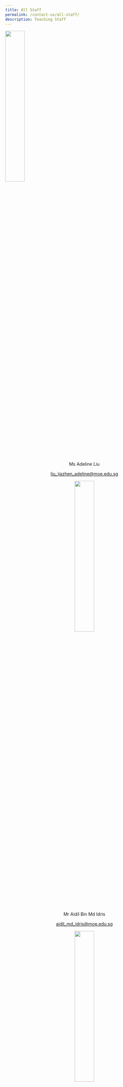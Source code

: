 ```yaml
---
title: All Staff
permalink: /contact-us/all-staff/
description: Teaching Staff
---
```

<img style="width:35%" src="/images/Ms%20Liu%20Jiazhen%20Adeline.jpg">

<center>Ms Adeline Liu  
	
[liu\_jiazhen\_adeline@moe.edu.sg](mailto:liu_jiazhen_adeline@moe.edu.sg)

<img style="width:35%" src="/images/Mr%20Aidil%20Bin%20Md%20Idris.jpeg">

<center>Mr Aidil Bin Md Idris      
	
 [aidil\_md\_idris@moe.edu.sg](mailto:aidil_md_idris@moe.edu.sg)

<img style="width:35%" src="/images/Alvin%20Tan.jpeg">

<center>Mr Alvin Tan Jia Jie 
	
[tan\_jia\_jie@moe.edu.sg](mailto:tan\_jia\_jie@moe.edu.sg)

<img style="width:35%" src="/images/Mdm%20Ang%20Choon%20Keow.jpeg">

Mdm Ang Choon Keow <br> [ang\_choon\_keow@moe.edu.sg](mailto:ang_choon_keow@moe.edu.sg)


<img style="width:35%" src="/images/mr%20chan%20bin%20chuan.jpeg">

Mr&nbsp;Chan Bin Chuan                          
[chan\_bin\_chuan@moe.edu.sg](mailto:chan_bin_chuan@moe.edu.sg)

<img style="width:35%" src="/images/Ms%20Chan%20Lay%20Leng.jpeg">

Ms Chan Lay Leng, Chloe<br>
[chan\_lay\_leng@moe.edu.sg](mailto:chan_lay_leng@moe.edu.sg)



<img style="width:35%" src="/images/Mr%20Chan%20Siew%20Kwai.jpeg">

Mr Chan Siew Kwai            
[chan\_siew\_kwai@moe.edu.sg](mailto:chan_siew_kwai@moe.edu.sg)

<img style="width:35%" src="/images/Mdm%20Chen%20Liping.jpeg">

Mdm Chen Liping  
[chen\_liping@moe.edu.sg](mailto:chen_liping@moe.edu.sg)

<img style="width:35%" src="/images/Mrs%20Cheong%20Poh%20Suan.jpeg">

Mrs Cheong Poh Suan   
[soh\_poh\_suan@moe.edu.sg](mailto:soh_poh_suan@moe.edu.sg)

<img style="width:35%" src="/images/Mr%20Chia%20Chun%20Keong.jpeg">

Mr Chia Chun Keong  
[chia\_chun\_keong@moe.edu.sg](mailto:chia_chun_keong@moe.edu.sg)



<img style="width:35%" src="/images/Mr%20Chidambaram%20Saravanan.jpeg">

Mr Chidambaram Saravanan <br>
[chidambaram\_saravanan@moe.edu.sg](mailto:chidambaram_saravanan@moe.edu.sg)

<img style="width:35%" src="/images/Mrs%20Chin%20Leong%20Hwai%20Ee%20Stella.jpeg">

Mrs Chin-Leong Hwai Ee, Stella <br>
[leong\_hwai\_ee\_stella@moe.edu.sg](mailto:leong_hwai_ee_stella@moe.edu.sg)

<img style="width:35%" src="/images/mr%20chng%20chia%20yii.jpeg">

Mr&nbsp;Chng Chia Yi    
[chng\_chia\_yi@moe.edu.sg](mailto:chng_chia_yi@moe.edu.sg)


Mr Chua Keng Yeow  
[chua\_keng\_yeow@moe.edu.sg](mailto:chua_keng_yeow@moe.edu.sg)

<img style="width:35%" src="/images/Mrs%20Chua%20Teng%20May%20Hwee%20Teresa.jpeg">

Mrs Chua-Teng May Hwee Teresa<br>
[teng\_may\_hwee\_teresa@moe.edu.sg](mailto:teng_may_hwee_teresa@moe.edu.sg)

<img style="width:35%" src="/images/ms%20sandy%20ee.jpeg">

Ms Ee Wen Lin, Sandy 
[ee\_wen\_lin\_sandy@moe.edu.sg](mailto:ee_wen_lin_sandy@moe.edu.sg)

<img style="width:35%" src="/images/Ms%20Eng%20Chia%20Lee.jpeg">

Ms Eng Chia Lee    
[eng\_chia\_lee@moe.edu.sg](mailto:eng_chia_lee@moe.edu.sg)

<img style="width:35%" src="/images/Ms%20Hamizah%20Begum%20Bte%20Md%20Hanif.jpeg">

Ms Hamizah Begum Bte Md Hanif 
[hamizah\_begum\_mohd\_hanif@moe.edu.sg](mailto:hamizah_begum_mohd_hanif@moe.edu.sg)

<img style="width:35%" src="/images/Ms%20He%20Meiyu.jpeg">

Ms He Meiyu   
[he\_meiyu@moe.edu.sg](mailto:he_meiyu@moe.edu.sg)

<img style="width:35%" src="/images/Ms%20Heng%20Hui%20Zhen.jpeg">

Ms Heng Hui Zhen    
[heng\_hui\_zhen@moe.edu.sg](mailto:heng_hui_zhen@moe.edu.sg)

<img style="width:35%" src="/images/Ms%20Ho%20Xiu%20Hui,%20Tessa.jpg">

Ms Ho Xiu Hui Tessa   
[ho\_xiu\_hui\_tessa@moe.edu.sg](mailto:ho_xiu_hui_tessa@moe.edu.sg)



<img style="width:35%" src="/images/ms%20joyner%20tay%20kai%20ling.jpeg">

Ms&nbsp;Joyner Tay        
[tay\_kai\_ling\_joyner@moe.edu.sg](mailto:tay_kai_ling_joyner@moe.edu.sg)

<img style="width:35%" src="/images/Mr%20Kamal%20Bin%20Yacob.jpeg">

Mr Kamal Bin Yacob <br>
[kamal\_yacob@moe.edu.sg](mailto:kamal_yacob@moe.edu.sg)

Mrs Karine Nai  <br>
[nai_sok_khoon_karine@moe.edu.sg](mailto:nai_sok_khoon_karine@moe.edu.sg)

<img style="width:35%" src="/images/Mr%20Ke%20Kaijie%20Justin.jpeg">

Mr Ke Kaijie, Justin   
[ke\_kaijie\_justin@moe.edu.sg](mailto:ke_kaijie_justin@moe.edu.sg)

<img style="width:35%" src="/images/Kishan%20School%20Website.jpeg">

Mr&nbsp;Kishan Kannan  
[kishan\_kannan@moe.edu.sg](mailto:kishan_kannan@moe.edu.sg)

<img style="width:35%" src="/images/Doreen.png">

Ms&nbsp;Lau&nbsp;Ying&nbsp;Ying Doreen<br>
[lau\_ying\_ying\_doreen@moe.edu.sg](mailto:lau_ying_ying_doreen@moe.edu.sg)

<img style="width:35%" src="/images/miss%20rachel%20lee%20jueyi.jpeg">

Ms Lee Jueyi, Rachel    
[rachel\_lee\_jueyi@moe.edu.sg](mailto:rachel_lee_jueyi@moe.edu.sg)

<img style="width:35%" src="/images/Mrs%20Lehming%20Teo%20Shi%20Hui%20Rachel.jpeg">

Mrs Lehming-Teo Shi Hui, Rachel<br>
[teo\_shi\_hui\_rachel@moe.edu.sg](mailto:teo_shi_hui_rachel@moe.edu.sg)

<img style="width:35%" src="/images/Ms%20Li%20Qianyi.jpeg">

Ms Li Qianyi <br>
[li_qianyi@moe.edu.sg](mailto:li_qianyi@moe.edu.sg)

<img style="width:35%" src="/images/Ms%20Lim%20Keng%20Woon%20Madeline.jpeg">

Ms Lim Keng Woon, Madeline <br>
[lim_keng_woon_madeline@moe.edu.sg](mailto:lim_keng_woon_madeline@moe.edu.sg)

<img style="width:35%" src="/images/Mr%20Jeremy.jpeg">

Mr Lim Liangcai, Jeremy <br>
[lim_liangcai_jeremy@moe.edu.sg](mailto:lim_liangcai_jeremy@moe.edu.sg)
 
<img style="width:35%" src="/images/mrs%20ng%20lye%20sim.jpeg">

Mrs Lim Lye Sim  <br>
[ng_lye_sim@moe.edu.sg](mailto:ng_lye_sim@moe.edu.sg)
 
<img style="width:35%" src="/images/ms%20lim%20tze%20min%20joyce_1.jpeg">

Ms Lim Tze Min Joyce <br>
[lim_tze_min@moe.edu.sg](mailto:lim_tze_min@moe.edu.sg)


<img style="width:35%" src="/images/Mrs%20Lim%20Quek%20Chwee%20Tiang%20Linda.jpeg">

Mrs Lim-Quek Chwee Tiang, Linda <br>
[quek_chwee_tiang_linda@moe.edu.sg](mailto:quek_chwee_tiang_linda@moe.edu.sg)

<img style="width:35%" src="/images/Ms%20Low%20Li%20Qing.jpg">

Ms Low Liqing <br>
[low_liqing@moe.edu.sg](mailto:low_liqing@moe.edu.sg)

<img style="width:35%" src="/images/Mr%20Mohideeen%20Nizar.jpeg">

Mr Mohideen Nizar s/o Anwar <br>
[mohideen_nizar_anwar@moe.edu.sg](mailto:mohideen_nizar_anwar@moe.edu.sg)
 
 <img style="width:35%" src="/images/Mdm%20Mursalina.jpeg">
 
Mdm Mursalina Bte Mohd Saim <br>
[mursalina_mohd_saim@moe.edu.sg](mailto:mursalina_mohd_saim@moe.edu.sg)

<img style="width:35%" src="/images/Mdm%20Natarajan%20Umarani%20(Teacher).jpg">

Ms Natarajan Umarani <br>
[natarajan_umarani@moe.edu.sg](mailto:natarajan_umarani@moe.edu.sg)

<img style="width:35%" src="/images/Mr%20Ng%20Loong%20Kin,%20Alvin.jpg">

Mr Ng Loong Kin, Alvin <br>
[ng_loong_kin_alvin@moe.edu.sg](mailto:ng_loong_kin_alvin@moe.edu.sg)

<img style="width:35%" src="/images/Ms%20Nurul%20Farhanah%20Bte%20Ramlan.jpg">

Ms Nurul Farhanah Bte Ramlan <br>
[nurul_farhanah_binte_ramlan@moe.edu.sg](mailto:nurul_farhanah_binte_ramlan@moe.edu.sg)

<img style="width:35%" src="/images/Mrs%20Peh%20Yeo%20Hwee%20Ching%20Magdelene.jpeg">

Mrs Peh-Yeo Hwee Ching Magdalene <br>
[yeo_hwee_ching_magdalene@moe.edu.sg](mailto:yeo_hwee_ching_magdalene@moe.edu.sg)

<img style="width:35%" src="/images/mr%20phua%20chwee%20ghua.jpeg">

Mr Phua Chwee Ghua <br>
[phua_chwee_ghua@moe.edu.sg](mailto:phua_chwee_ghua@moe.edu.sg) 

<img style="width:35%" src="/images/Mdm%20Rajamanickam.jpeg">

Mdm Rajamanickam Renuka <br>
[rajamanickam_renuka@moe.edu.sg](mailto:rajamanickam_renuka@moe.edu.sg)

<img style="width:35%" src="/images/Mdm%20Rashidah%20Kassim.jpeg">

Mdm Rashidah Kassim <br>
[rashidah_kassim@moe.edu.sg](mailto:rashidah_kassim@moe.edu.sg)

<img style="width:35%" src="/images/Mr%20Mohamed%20Ressal.jpeg">

Mr Mohamed Ressal Mohamed Raffi <br>
[mohamed_ressal_mohamed_raffi@moe.edu.sg](mailto:mohamed_ressal_mohamed_raffi@moe.edu.sg)

<img style="width:35%" src="/images/Mdm%20Rosezalina.jpeg">

Mdm Rosezalina Bte Asmoin <br>
[rosezalina_asmoin@moe.edu.sg](mailto:rosezalina_asmoin@moe.edu.sg)

<img style="width:35%" src="/images/Mr%20See%20Gim%20Hwee%20(1).jpg">

Mr See Gim Hwee <br>
[see_gim_hwee@moe.edu.sg](mailto:see_gim_hwee@moe.edu.sg) 

<img style="width:35%" src="/images/Ms%20Sia%20Gee%20Han.jpeg">

Ms Sia Gee Han, Karen <br>
[karen_sia_gee_han@moe.edu.sg](mailto:karen_sia_gee_han@moe.edu.sg)



<img style="width:35%" src="/images/Mdm%20Sheetal%20Sonawane.jpeg">

Ms Sheetal Sonawane <br>
[sheetal_madhukar_sonawane@moe.edu.sg](mailto:sheetal_madhukar_sonawane@moe.edu.sg)

<img style="width:35%" src="/images/Ms%20Sim%20Shin%20Jie.jpg">

Ms Sim Shin Jie <br>
[sim_shin_jie@moe.edu.sg](mailto:sim_shin_jie@moe.edu.sg)

<img style="width:35%" src="/images/ms%20siti%20nurwati%20dalduri.jpeg">

Ms Siti Nurwati Dalduri <br>
[siti_nurwati_dalduri@moe.edu.sg](mailto:siti_nurwati_dalduri@moe.edu.sg) 

<img style="width:35%" src="/images/Ms%20Soon%20Si%20Lin%20Jocelyn%20(Teacher).png">

Ms Soon Si Lin Jocelyn <br>
[soon_si_lin_jocelyn@moe.edu.sg](mailto:soon_si_lin_jocelyn@moe.edu.sg) 

<img style="width:35%" src="/images/Ms%20Sophia%20Ng%20Jia%20Ming.jpg">

Ms Sophia Ng <br>
[sophia_ng_jia_ming@moe.edu.sg](mailto:sophia_ng_jia_ming@moe.edu.sg)

<img style="width:35%" src="/images/Ms%20Sumitha.jpeg">

Mdm Sumitha Kirsnan <br>
[sumitha_kirsnan@moe.edu.sg](mailto:sumitha_kirsnan@moe.edu.sg)

<img style="width:35%" src="/images/Ms%20Syafiqah%20Binte%20Zaini.jpg">

Ms Syafiqah Binte Zaini <br>
[syafiqah_zaini@moe.edu.sg](mailto:syafiqah_zaini@moe.edu.sg)

<img style="width:35%" src="/images/Mr%20Tan%20Chor%20Seng.jpg">

Mr Tan Chor Seng <br>
[tan_chor_seng_a@moe.edu.sg](mailto:tan_chor_seng_a@moe.edu.sg)

<img style="width:35%" src="/images/Ms%20Joycelyn.jpeg">

Ms Tan E-Fung, Joycelyn <br>
[tan_e_fung_joycelyn@moe.edu.sg](mailto:tan_e_fung_joycelyn@moe.edu.sg)

<img style="width:35%" src="/images/Mr%20Peter.jpeg">

Mr Tan Eng Hoe, Peter <br>
[peter_tan_eng_hoe@moe.edu.sg](mailto:peter_tan_eng_hoe@moe.edu.sg)

<img style="width:35%" src="/images/Mr%20John.jpeg">

Mr Tan Hong Soong, John <br>
[tan_hong_soong@moe.edu.sg](mailto:tan_hong_soong@moe.edu.sg)

<img style="width:35%" src="/images/mr%20tan%20jit%20jin.jpeg">

Mr Tan Jit Jin <br>
[tan_jit_jin@moe.edu.sg](mailto:tan_jit_jin@moe.edu.sg)

<img style="width:35%" src="/images/ms%20tan%20kay%20shin.jpeg">

Mdm Tan Kay Shin <br>
[tan_kay_shin@moe.edu.sg](mailto:tan_kay_shin@moe.edu.sg)

<img style="width:35%" src="/images/Mr%20Tan%20Kiang%20Chye.jpeg">

Mr Tan Kiang Chye <br>
[tan_kiang_chye@moe.edu.sg](mailto:tan_kiang_chye@moe.edu.sg)


<img style="width:35%" src="/images/Mr%20Tan%20Liang%20Hooi.jpeg">

Mr Tan Liang Hooi <br>
[tan_liang_hooi@moe.edu.sg](mailto:tan_liang_hooi@moe.edu.sg)

<img style="width:35%" src="/images/kenneth.jpeg">

Mr Tan Ming Hon, Kenneth <br>
[tan_ming_hon@moe.edu.sg](mailto:tan_ming_hon@moe.edu.sg)

<img style="width:35%" src="/images/mr%20tan%20teck%20soon.jpeg">

Mr Tan Teck Soon <br>
[tan_teck_soon@moe.edu.sg](mailto:tan_teck_soon@moe.edu.sg) 

<img style="width:35%" src="/images/Mr%20Tan%20Ser%20Yong.jpeg">

Mr Tan Ser Yong, Philip <br>
[tan_ser_yong_philip@moe.edu.sg](mailto:tan_ser_yong_philip@moe.edu.sg)

<img style="width:35%" src="/images/Mrs%20Tan%20Wong%20Siew%20Har.jpeg">

Mrs Tan-Wong Siew Har, Winnie <br>
[wong_siew_har_winnie@moe.edu.sg](mailto:wong_siew_har_winnie@moe.edu.sg)

<img style="width:35%" src="/images/Timothy.jpeg">

Mr Tang Xu Yang Timothy <br>
[tang_xu_yang_timothy@moe.edu.sg](mailto:tang_xu_yang_timothy@moe.edu.sg)

<img style="width:35%" src="/images/Mrs%20Tan%20Wen%20Yi.jpeg">

Mrs Tan Wen Yi <br>
[tan_wen_yi@moe.edu.sg](mailto:tan_wen_yi@moe.edu.sg)

<img style="width:35%" src="/images/Mrs%20Teng%20Tay%20Soo%20Chin.jpeg">

Mrs Teng-Tay Soo Chin, Emmeline <br>
[tay_soo_chin_emmeline@moe.edu.sg](mailto:tay_soo_chin_emmeline@moe.edu.sg)

<img style="width:35%" src="/images/Ms%20Teo%20Li%20Yin.jpeg">

Ms Teo Li Yin <br>
[teo_li_yin@moe.edu.sg](mailto:teo_li_yin@moe.edu.sg)

<img style="width:35%" src="/images/teochaiyeow.jpeg">

Mr Teo Chai Yaw <br>
[teo_chai_yaw@moe.edu.sg](mailto:teo_chai_yaw@moe.edu.sg)

<img style="width:35%" src="/images/Ms%20Teo%20Wei%20Na.jpeg">

Ms Teo Wei Na <br>
[teo_wei_na@moe.edu.sg](mailto:teo_wei_na@moe.edu.sg)

<img style="width:35%" src="/images/mr%20thomas%20law%20choon%20ting.jpeg">

Mr Thomas Law <br>
[law_choon_ting_thomas@moe.edu.sg](mailto:law_choon_ting_thomas@moe.edu.sg) 

<img style="width:35%" src="/images/Valane%20Passport%20Photo%202.jpeg">

Ms Tnee Li Ling, Valane <br>
[tnee_li_ling_valane@moe.edu.sg](mailto:tnee_li_ling_valane@moe.edu.sg)

Ms Tracy Tey <br>
[tracy_tey_pin_pin@moe.edu.sg](mailto:tracy_tey_pin_pin@moe.edu.sg)

<img style="width:35%" src="/images/Ms%20Wee%20Ni%20Swen.jpg">

Ms Wee Ni Swen <br>
[wee_ni_swen@moe.edu.sg](mailto:wee_ni_swen@moe.edu.sg)

<img style="width:35%" src="/images/Ms%20Wee%20Yee%20Ing.jpg">

Ms Wee Yee Ing <br>
[wee_yee_ing@moe.edu.sg](mailto:wee_yee_ing@moe.edu.sg)

<img style="width:35%" src="/images/Mrs%20Wee%20Loh%20Wee%20Sin.jpeg">

Mrs Wee-Loh Wee Sin <br>
[loh_wee_sin@moe.edu.sg](mailto:loh_wee_sin@moe.edu.sg)

<img style="width:35%" src="/images/Ms%20Woong%20Choy%20Wan.jpeg">

Ms Woong Choy Wan <br>
[woong_choy_wan@moe.edu.sg](mailto:woong_choy_wan@moe.edu.sg)

<img style="width:35%" src="/images/Mr%20Andy.jpeg">

Mr Yap Jin Hua, Andy <br>
[yap_jin_hua_andy@moe.edu.sg](mailto:yap_jin_hua_andy@moe.edu.sg)

<img style="width:35%" src="/images/Mr%20Yong%20Teck%20Sin.jpg">

Mr Yong Teck Sin <br>
[yong_teck_sin@moe.edu.sg](mailto:yong_teck_sin@moe.edu.sg)

<img style="width:35%" src="/images/Mrs%20Yuen%20Lay%20Eng.jpeg">

Mrs Yuen Lay Eng <br>
[ang_lay_eng@moe.edu.sg ](mailto:ang_lay_eng@moe.edu.sg )
 
</center></center></center>